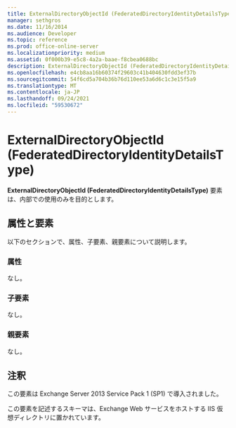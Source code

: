 ```yaml
---
title: ExternalDirectoryObjectId (FederatedDirectoryIdentityDetailsType)
manager: sethgros
ms.date: 11/16/2014
ms.audience: Developer
ms.topic: reference
ms.prod: office-online-server
ms.localizationpriority: medium
ms.assetid: 0f000b39-e5c8-4a2a-baae-f8cbea0688bc
description: ExternalDirectoryObjectId (FederatedDirectoryIdentityDetailsType) 要素は、内部での使用のみを目的とします。
ms.openlocfilehash: e4cb8aa16b60374f29603c41b404630fdd3ef37b
ms.sourcegitcommit: 54f6cd5a704b36b76d110ee53a6d6c1c3e15f5a9
ms.translationtype: MT
ms.contentlocale: ja-JP
ms.lasthandoff: 09/24/2021
ms.locfileid: "59530672"
---
```

# <a name="externaldirectoryobjectid-federateddirectoryidentitydetailstype"></a>ExternalDirectoryObjectId (FederatedDirectoryIdentityDetailsType)

**ExternalDirectoryObjectId (FederatedDirectoryIdentityDetailsType)** 要素は、内部での使用のみを目的とします。 

## <a name="attributes-and-elements"></a>属性と要素

以下のセクションで、属性、子要素、親要素について説明します。
  
### <a name="attributes"></a>属性

なし。
  
### <a name="child-elements"></a>子要素

なし。
  
### <a name="parent-elements"></a>親要素

なし。
  
## <a name="remarks"></a>注釈

この要素は Exchange Server 2013 Service Pack 1 (SP1) で導入されました。
  
この要素を記述するスキーマは、Exchange Web サービスをホストする IIS 仮想ディレクトリに置かれています。
  

